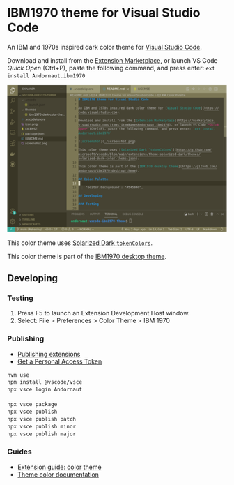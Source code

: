 # IBM1970 theme for Visual Studio Code

An IBM and 1970s inspired dark color theme for [Visual Studio Code](https://code.visualstudio.com).

Download and install from the [Extension Marketplace](https://marketplace.visualstudio.com/items?itemName=Andornaut.ibm1970), or launch VS Code *Quick Open* (Ctrl+P), paste the following command, and press enter: `ext install Andornaut.ibm1970`

![screenshot](./screenshots/ibm1970.png)

This color theme uses [Solarized Dark `tokenColors`](https://github.com/microsoft/vscode/blob/main/extensions/theme-solarized-dark/themes/solarized-dark-color-theme.json).

This color theme is part of the [IBM1970 desktop theme](https://github.com/andornaut/ibm1970-desktop-theme).

## Developing

### Testing

1. Press F5 to launch an Extension Development Host window.
1. Select: File > Preferences > Color Theme > IBM 1970

### Publishing

* [Publishing extensions](https://code.visualstudio.com/api/working-with-extensions/publishing-extension)
* [Get a Personal Access Token](https://code.visualstudio.com/api/working-with-extensions/publishing-extension#get-a-personal-access-token)

```bash
nvm use
npm install @vscode/vsce
npx vsce login Andornaut

npx vsce package
npx vsce publish
npx vsce publish patch
npx vsce publish minor
npx vsce publish major
```

### Guides

* [Extension guide: color theme](https://code.visualstudio.com/api/extension-guides/color-theme)
* [Theme color documentation](https://code.visualstudio.com/api/references/theme-color)

